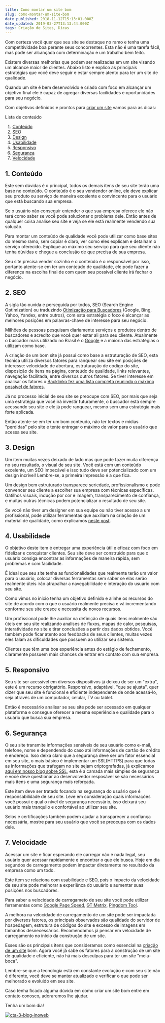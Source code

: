 ```yaml
---
title: Como montar um site bom
slug: como-montar-um-site-bom
date_published: 2018-11-12T15:13:01.000Z
date_updated: 2019-03-27T13:13:44.000Z
tags: Criação de Sites, Dicas
---
```


Com certeza você quer que seu site se destaque no ramo e tenha uma competitividade boa perante seus concorrentes. Esta não é uma tarefa fácil, mas pode ser alcançada com determinação e um trabalho bem feito.

Existem diversas melhorias que podem ser realizadas em um site visando um alcance maior de clientes. Abaixo listo e explico as principais estratégias que você deve seguir e estar sempre atento para ter um site de qualidade.

Quando um site é bem desenvolvido e criado com foco em alcançar um objetivo final ele é capaz de agregar diversas facilidades e oportunidades para seu negócio.

Com objetivos definidos e prontos para [criar um site](https://www.inoweb.com.br/criacao-de-sites) vamos para as dicas:

Lista de conteúdo

1. [Conteúdo](#conteudo)
2. [SEO](#seo)
3. [Design](#design)
4. [Usabilidade](#usabilidade)
5. [Responsivo](#responsivo)
6. [Segurança](#seguranca)
7. [Velocidade](#velocidade)

## 1. Conteúdo

Este sem dúvidas é o principal, todos os demais itens de seu site terão uma base no conteúdo. O conteúdo é o seu vendendor online, ele deve explicar seu produto ou serviço de maneira excelente e convincente para o usuário que está buscando sua empresa.

Se o usuário não conseguir entender o que sua empresa oferece ele não terá como saber se você pode solucionar o problema dele. Então antes de qualquer coisa analise seu site e veja se ele está realmente vendendo sua solução.

Para montar um conteúdo de qualidade você pode utilizar como base sites do mesmo ramo, sem copiar é claro, ver como eles explicam e detalham o serviço oferecido. Explique ao máximo seu serviço para que seu cliente não tenha dúvidas e chegue a conclusão de que precisa de sua empresa.

Seu site precisa vender sozinho e o conteúdo é o responsável por isso, portanto atente-se em ter um conteúdo de qualidade, ele pode fazer a diferença na escolha final de com quem seu possivel cliente irá fechar o negócio.

## 2. SEO

A sigla tão ouvida e perseguida por todos, SEO (Search Engine Optimization) ou traduzindo [Otimização para Buscadores](https://www.inoweb.com.br/otimizacao-de-sites-seo) (Google, Bing, Yahoo, Yandex, entre outros), com esta estratégia o foco é alcançar as melhores posições em palavras-chave de interesse para seu negócio.

Milhões de pessoas pesquisam diariamente serviços e produtos dentro de buscadores e acredito que você quer estar ali para seu cliente. Atualmente o buscador mais utilizado no Brasil é o [Google](https://www.google.com.br/) e a maioria das estratégias o utilizam como base.

A criação de um bom site já possui como base a estruturação de SEO, esta técnica utiliza diversos fatores para ranquear seu site em posições de interesse: velocidade de abertura, estruturação de código do site, disposição de itens na página, conteúdo de qualidade, links relevantes, navegação facilitada, entre diversos outros fatores. Se tiver interesse em analisar os fatores o [Backlinko fez uma lista completa reunindo o máximo possível de fatores](https://backlinko.com/google-ranking-factors).

Já no processo inicial de seu site se preocupe com SEO, por mais que seja uma estratégia que você irá investir futuramente, o buscador está sempre acessando seu site e ele já pode ranquear, mesmo sem uma estratégia mais forte aplicada.

Então atente-se em ter um bom contéudo, não ter textos e mídias "perdidas" pelo site e tente entregar o máximo de valor para o usuário que acessa seu site.

## 3. Design

Um item muitas vezes deixado de lado mas que pode fazer muita diferença no seu resultado, o visual de seu site. Você está com um conteúdo excelente, um SEO impecável e isso tudo deve ser potencializado com um design incrível! Lembre-se, a primeira impressão é a que fica.

Um design bem estruturado transparece seriedade, profissionalismo e pode convencer seu cliente a escolher sua empresa com técnicas específicas. Gatilhos visuais, indução por cor e imagem, transparecimento de confiança, e muitas outras técnicas podem potencializar o resultado de seu site.

Se você não tiver um designer em sua equipe ou não tiver acesso a um profissional, pode utilizar ferramentas que auxiliam na criação de um material de qualidade, como explicamos [neste post](https://blog.inoweb.com.br/nao-tenho-um-designer-e-agora/).

## 4. Usabilidade

O objetivo deste item é entregar uma experiência útil e eficaz com foco em fidelizar e conquistar clientes. Seu site deve ser construido para que o usuário consiga encontrar as informações de maneira rápida, sem problemas e com facilidade.

É ideal que seu site tenha as funcionalidades que realmente terão um valor para o usuário, colocar diversas ferramentas sem saber se elas serão realmente úteis irão atrapalhar a navegabilidade e interação do usuário com seu site.

Como vimos no inicio tenha um objetivo definido e alinhe os recursos do site de acordo com o que o usuário realmente precisa e vá incrementando conforme seu site cresce e necessita de novos recursos.

Um profissional pode lhe auxiliar na definição de quais itens realmente são úteis em seu site realizando analises de fluxos, mapas de calor, pesquisas, interatividade no site e tirar conclusões a partir dos dados obtidos. Você também pode ficar atento aos feedbacks de seus clientes, muitas vezes eles falam as dificuldades que possuem ao utilizar seu sistema.

Clientes que têm uma boa experiência antes do estágio de fechamento, claramente possuem mais chances de entrar em contato com sua empresa.

## 5. Responsivo

Seu site ser acessível em diversos dispositivos já deixou de ser um "extra", este é um recurso obrigatório. Responsivo, adaptável, "que se ajusta", quer dizer que seu site é funcional e eficiente independente de onde acessá-lo, seja através de um computador, celular, TV ou tablet.

Então é necessário analisar se seu site pode ser acessado em qualquer plataforma e consegue oferecer a mesma experiência e qualidade para o usuário que busca sua empresa.

## 6. Segurança

O seu site transmite informações sensiveis de seu usuário como e-mail, telefone, nome e dependendo do caso até informações de cartão de crédito e endereço. Isso deixa claro que a segurança deve ser um fator essencial em seu site, o mais básico é implementar um SSL(HTTPS) para que todas as informações que trafegam no site sejam criptografadas, já explicamos [aqui em nosso blog sobre SSL](https://blog.inoweb.com.br/o-que-e-ssl/), esta é a camada mais simples de segurança e você deve questionar ao desenvolvedor resposável se são necessários mais itens e uma segurança mais reforçada.

Este item deve ser tratado focando na segurança do usuário que é responsabilidade de seu site. Leve em consideração quais informações você possui e qual o nível de segurança necessário, isso deixará seu usuário mais tranquilo e confortável ao utilizar seu site.

Selos e certificações também podem ajudar a transparecer a confiança necessária, mostre para seu usuário que você se preocupa com os dados dele.

## 7. Velocidade

Acessar um site e ficar esperando ele carregar não é nada legal, seu usuário quer acessar rapidamente e encontrar o que ele busca. Hoje em dia segundos de carregamento podem impactar diretamente no resultado da empresa como um todo.

Este item se relaciona com usabilidade e SEO, pois o impacto da velocidade de seu site pode melhorar a experiênca do usuário e aumentar suas posições nos buscadores.

Para saber a velocidade de carregameto de seu site você pode utilizar ferramentas como [Google Page Speed](https://developers.google.com/speed/pagespeed/insights/), [GT Metrix](https://gtmetrix.com/), [Pingdom Tool](https://tools.pingdom.com/).

A melhora na velocidade de carregamento de um site pode ser impactada por diversos fatores, os principais observados são qualidade do servidor de hospedagem, estrutura de códigos do site e excesso de imagens em tamanhos desnecessários. Recomendamos já pensar em velocidade de carregamento no início da construção de um site.

Esses são os principais itens que consideramos como essencial na [criação de um site](https://www.inoweb.com.br/criacao-de-sites) bom. Agora você já sabe os fatores para a construção de um site de qualidade e eficiente, não há mais desculpas para ter um site "meia-boca".

Lembre-se que a tecnologia está em constante evolução e com seu site não é diferente, você deve se manter atualizado e verificar o que pode ser melhorado e evoluido em seu site.

Caso tenha ficado alguma dúvida em como criar um site bom entre em contato conosco, adoraremos lhe ajudar.

Tenha um bom dia!

[![cta-3-blog-inoweb](/content/images/2018/09/cta-3-blog-inoweb.png)](https://inoweb.com.br/contato/?utm_source=blog&amp;utm_medium=post&amp;utm_campaign=post-como-montar-um-site-bom)
